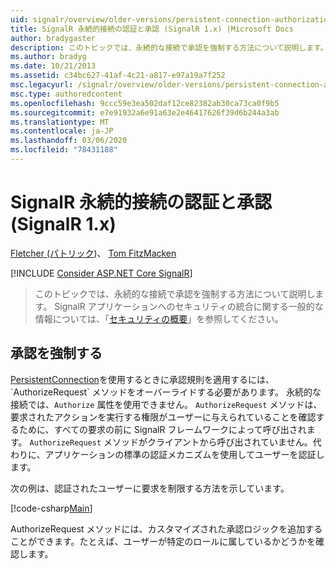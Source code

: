 ```yaml
---
uid: signalr/overview/older-versions/persistent-connection-authorization
title: SignalR 永続的接続の認証と承認 (SignalR 1.x) |Microsoft Docs
author: bradygaster
description: このトピックでは、永続的な接続で承認を強制する方法について説明します。 SignalR アプリケーションへのセキュリティの統合に関する一般的な情報については,...
ms.author: bradyg
ms.date: 10/21/2013
ms.assetid: c34bc627-41af-4c21-a817-e97a19a7f252
msc.legacyurl: /signalr/overview/older-versions/persistent-connection-authorization
msc.type: authoredcontent
ms.openlocfilehash: 9ccc59e3ea502daf12ce82382ab30ca73ca0f9b5
ms.sourcegitcommit: e7e91932a6e91a63e2e46417626f39d6b244a3ab
ms.translationtype: MT
ms.contentlocale: ja-JP
ms.lasthandoff: 03/06/2020
ms.locfileid: "78431188"
---
```

# <a name="authentication-and-authorization-for-signalr-persistent-connections-signalr-1x"></a>SignalR 永続的接続の認証と承認 (SignalR 1.x)

[Fletcher (パトリック](https://github.com/pfletcher))、 [Tom FitzMacken](https://github.com/tfitzmac)

[!INCLUDE [Consider ASP.NET Core SignalR](~/includes/signalr/signalr-version-disambiguation.md)]

> このトピックでは、永続的な接続で承認を強制する方法について説明します。 SignalR アプリケーションへのセキュリティの統合に関する一般的な情報については、「[セキュリティの概要](index.md)」を参照してください。

## <a name="enforce-authorization"></a>承認を強制する

[PersistentConnection](https://msdn.microsoft.com/library/microsoft.aspnet.signalr.persistentconnection(v=vs.111).aspx)を使用するときに承認規則を適用するには、`AuthorizeRequest` メソッドをオーバーライドする必要があります。 永続的な接続では、`Authorize` 属性を使用できません。 `AuthorizeRequest` メソッドは、要求されたアクションを実行する権限がユーザーに与えられていることを確認するために、すべての要求の前に SignalR フレームワークによって呼び出されます。 `AuthorizeRequest` メソッドがクライアントから呼び出されていません。代わりに、アプリケーションの標準の認証メカニズムを使用してユーザーを認証します。

次の例は、認証されたユーザーに要求を制限する方法を示しています。

[!code-csharp[Main](persistent-connection-authorization/samples/sample1.cs)]

AuthorizeRequest メソッドには、カスタマイズされた承認ロジックを追加することができます。たとえば、ユーザーが特定のロールに属しているかどうかを確認します。
